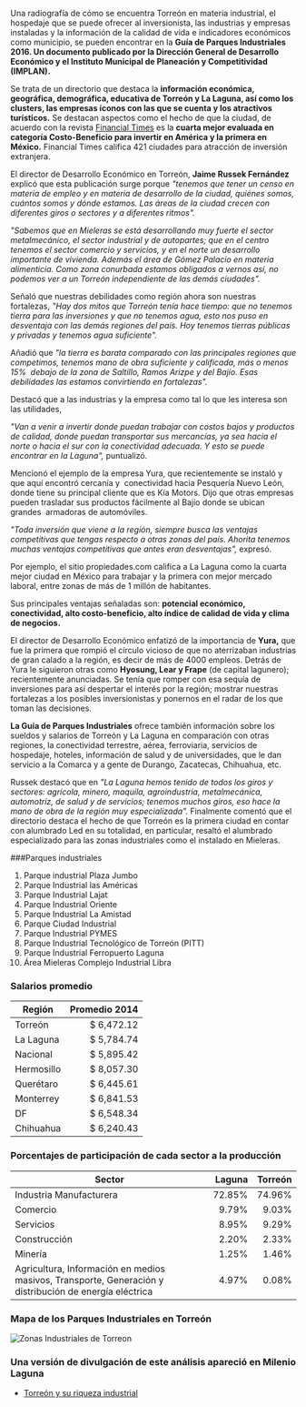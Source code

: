 
Una radiografía de cómo se encuentra Torreón en materia industrial, el hospedaje que se puede ofrecer al inversionista, las industrias y empresas instaladas y la información de la calidad de vida e indicadores económicos como municipio, se pueden encontrar en la **Guía de Parques Industriales 2016. Un documento publicado por la Dirección General de Desarrollo Económico y el Instituto Municipal de Planeación y Competitividad (IMPLAN).**

Se trata de un directorio que destaca la **información económica, geográfica, demográfica, educativa de Torreón y La Laguna, así como los clusters, las empresas íconos con las que se cuenta y los atractivos turísticos.** Se destacan aspectos como el hecho de que la ciudad, de acuerdo con la revista [Financial Times](www.ft.com) es la **cuarta mejor evaluada en categoría Costo-Beneficio para invertir en América y la primera en México.** Financial Times califica 421 ciudades para atracción de inversión extranjera.

El director de Desarrollo Económico en Torreón, **Jaime Russek Fernández** explicó que esta publicación surge porque _"tenemos que tener un censo en materia de empleo y en materia de desarrollo de la ciudad, quiénes somos, cuántos somos y dónde estamos. Las áreas de la ciudad crecen con diferentes giros o sectores y a diferentes ritmos"._

_"Sabemos que en Mieleras se está desarrollando muy fuerte el sector metalmecánico, el sector industrial y de autopartes; que en el centro tenemos el sector comercio y servicios, y en el norte un desarrollo importante de vivienda. Además el área de Gómez Palacio en materia alimenticia. Como zona conurbada estamos obligados a vernos así, no podemos ver a un Torreón independiente de las demás ciudades"._

Señaló que nuestras debilidades como región ahora son nuestras fortalezas, _"Hay dos mitos que Torreón tenía hace tiempo: que no tenemos tierra para las inversiones y que no tenemos agua, esto nos puso en desventaja con las demás regiones del país. Hoy tenemos tierras públicas y privadas y tenemos agua suficiente"._

Añadió que _"la tierra es barata comparado con las principales regiones que competimos, tenemos mano de obra suficiente y calificada, más o menos 15%  debajo de la zona de Saltillo, Ramos Arizpe y del Bajío. Esas debilidades las estamos convirtiendo en fortalezas"._

Destacó que a las industrias y la empresa como tal lo que les interesa son las utilidades,

_"Van a venir a invertir donde puedan trabajar con costos bajos y productos de calidad, donde puedan transportar sus mercancías, ya sea hacia el norte o hacia el sur con la conectividad adecuada. Y esto se puede encontrar en la Laguna",_ puntualizó.

Mencionó el ejemplo de la empresa Yura, que recientemente se instaló y que aquí encontró cercanía y  conectividad hacia Pesquería Nuevo León, donde tiene su principal cliente que es Kía Motors. Dijo que otras empresas pueden trasladar sus productos fácilmente al Bajío donde se ubican grandes  armadoras de automóviles.

_"Toda inversión que viene a la región, siempre busca las ventajas competitivas que tengas respecto a otras zonas del país. Ahorita tenemos muchas ventajas competitivas que antes eran desventajas",_ expresó.

Por ejemplo, el sitio propiedades.com califica a La Laguna como la cuarta mejor ciudad en México para trabajar y la primera con mejor mercado laboral, entre zonas de más de 1 millón de habitantes.

Sus principales ventajas señaladas son: **potencial económico, conectividad, alto costo-beneficio, alto índice de calidad de vida y clima de negocios.**

El director de Desarrollo Económico enfatizó de la importancia de **Yura,** que fue la primera que rompió el círculo vicioso de que no aterrizaban industrias de gran calado a la región, es decir de más de 4000 empleos. Detrás de Yura le siguieron otras como **Hyosung, Lear y Frape** (de capital lagunero); recientemente anunciadas. Se tenía que romper con esa sequía de inversiones para así despertar el interés por la región; mostrar nuestras fortalezas a los posibles inversionistas y ponernos en el radar de los que toman las decisiones.

**La Guía de Parques Industriales** ofrece también información sobre los sueldos y salarios de Torreón y La Laguna en comparación con otras regiones, la conectividad terrestre, aérea, ferroviaria, servicios de hospedaje, hoteles, información de salud y de universidades, que le dan servicio a la Comarca y a gente de Durango, Zacatecas, Chihuahua, etc.

Russek destacó que en _"La Laguna hemos tenido de todos los giros y sectores: agrícola, minero, maquila, agroindustria, metalmecánica, automotriz, de salud y de servicios; tenemos muchos giros, eso hace la mano de obra de la región muy especializada"._ Finalmente comentó que el directorio destaca el hecho de que Torreón es la primera ciudad en contar con alumbrado Led en su totalidad, en particular, resaltó el alumbrado especializado para las zonas industriales como el instalado en Mieleras.

###Parques industriales

1. Parque industrial Plaza Jumbo
2. Parque Industrial las Américas
3. Parque Industrial Lajat
4. Parque Industrial Oriente
5. Parque Industrial La Amistad
6. Parque Ciudad Industrial
7. Parque Industrial PYMES
8. Parque Industrial Tecnológico de Torreón (PITT)
9. Parque Industrial Ferropuerto Laguna
10. Área Mieleras Complejo Industrial Libra

### Salarios promedio

Región     | Promedio 2014
-----------|--------------:
Torreón    |    $ 6,472.12
La Laguna  |    $ 5,784.74
Nacional   |    $ 5,895.42
Hermosillo |    $ 8,057.30
Querétaro  |    $ 6,445.61
Monterrey  |    $ 6,841.53
DF         |    $ 6,548.34
Chihuahua  |    $ 6,240.43

### Porcentajes de participación de cada sector a la producción

Sector                                                                                                 | Laguna | Torreón
-------------------------------------------------------------------------------------------------------|-------:|--------:
Industria Manufacturera                                                                                | 72.85% |  74.96%
Comercio                                                                                               |  9.79% |   9.03%
Servicios                                                                                              |  8.95% |   9.29%
Construcción                                                                                           |  2.20% |   2.33%
Minería                                                                                                |  1.25% |   1.46%
Agricultura, Información en medios masivos, Transporte, Generación y distribución de energía eléctrica |  4.97% |   0.08%

### Mapa de los Parques Industriales en Torreón

<img class="img-responsive" src="torreon-y-su-riqueza-industrial/zonas-industriales-de-torreon.jpg" alt="Zonas Industriales de Torreon">

### Una versión de divulgación de este análisis apareció en Milenio Laguna

* [Torreón y su riqueza industrial](http://www.milenio.com/negocios/Implan_Torreon-Torreon_y_su_riqueza_industrial-Desarrollo_Economico-Empresas_Torreon_0_721727877.html)

